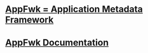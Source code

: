 # [AppFwk = Application Metadata Framework](https://appfwk.tk/)

# [AppFwk Documentation](https://appfwk.github.io/documentation)
